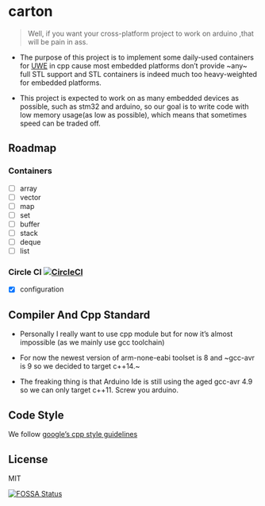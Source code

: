 # carton
> Well, if you want your cross-platform 
project to work on arduino ,that will 
 be pain in ass.

* The purpose of this project is to implement 
some daily-used containers for 
[UWE](https://github.com/quited/UWE)
 in cpp cause most embedded platforms don’t provide 
~any~ full STL support and STL containers is indeed
 much too heavy-weighted for embedded platforms.

* This project is expected to work on
 as many embedded devices as possible, 
such as stm32 and arduino, so our goal
 is to write code with low memory
 usage(as low as possible), which 
means that sometimes speed 
can be traded off.
 
## Roadmap

### Containers

* [ ] array
* [ ] vector
* [ ] map
* [ ] set
* [ ] buffer
* [ ] stack
* [ ] deque
* [ ] list

### Circle CI [![CircleCI](https://circleci.com/gh/quited/carton.svg?style=svg)](https://circleci.com/gh/quited/carton)

* [x] configuration 

## Compiler And Cpp Standard

* Personally I really want to use cpp 
module but for now it’s almost impossible 
(as we mainly use gcc toolchain)

* For now the newest version of 
arm-none-eabi toolset is 8 and ~gcc-avr
 is 9 so we decided to target c++14.~

* The freaking thing is that Arduino Ide
 is still using the aged gcc-avr 4.9 so 
we can only target c++11. Screw you arduino.

## Code Style 

We follow [google’s cpp
 style guidelines](https://google.github.io/styleguide/cppguide.html)

## License

MIT


[![FOSSA Status](https://app.fossa.io/api/projects/git%2Bgithub.com%2Fquited%2Fcarton.svg?type=large)](https://app.fossa.io/projects/git%2Bgithub.com%2Fquited%2Fcarton?ref=badge_large)
